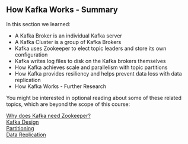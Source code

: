 ## How Kafka Works - Summary
In this section we learned:

- A Kafka Broker is an individual Kafka server
- A Kafka Cluster is a group of Kafka Brokers
- Kafka uses Zookeeper to elect topic leaders and store its own configuration
- Kafka writes log files to disk on the Kafka brokers themselves
- How Kafka achieves scale and parallelism with topic partitions
- How Kafka provides resiliency and helps prevent data loss with data replication
- How Kafka Works - Further Research

You might be interested in optional reading about some of these related topics, which are beyond the scope of this course:

[Why does Kafka need Zookeeper?](https://www.cloudkarafka.com/blog/2018-07-04-cloudkarafka_what_is_zookeeper.html)  
[Kafka Design](https://kafka.apache.org/documentation/#design)  
[Partitioning](https://kafka.apache.org/documentation/#intro_topics)  
[Data Replication](https://kafka.apache.org/documentation/#replication)